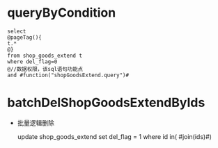 queryByCondition
===


    select 
    @pageTag(){
    t.*
    @}
    from shop_goods_extend t
    where del_flag=0 
    @//数据权限，该sql语句功能点  
    and #function("shopGoodsExtend.query")#
    
    
    

batchDelShopGoodsExtendByIds
===

* 批量逻辑删除

    update shop_goods_extend set del_flag = 1 where id  in( #join(ids)#)
    
